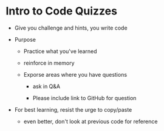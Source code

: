 # Intro to Code Quizzes

- Give you challenge and hints, you write code

- Purpose

  - Practice what you've learned

  - reinforce in memory

  - Exporse areas where you have questions

    - ask in Q&A

    - Please include link to GitHub for question

- For best learning, resist the urge to copy/paste

  - even better, don't look at previous code for reference
